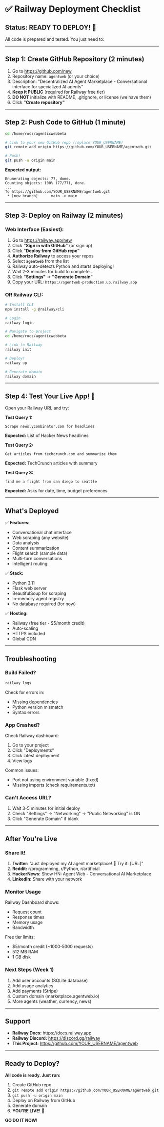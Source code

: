 # ✅ Railway Deployment Checklist

## Status: READY TO DEPLOY! 🚀

All code is prepared and tested. You just need to:

---

## Step 1: Create GitHub Repository (2 minutes)

1. Go to https://github.com/new
2. Repository name: `agentweb` (or your choice)
3. Description: "Decentralized AI Agent Marketplace - Conversational interface for specialized AI agents"
4. **Keep it PUBLIC** (required for Railway free tier)
5. **DO NOT** initialize with README, .gitignore, or license (we have them)
6. Click **"Create repository"**

---

## Step 2: Push Code to GitHub (1 minute)

```bash
cd /home/rocz/agenticwebbeta

# Link to your new GitHub repo (replace YOUR_USERNAME)
git remote add origin https://github.com/YOUR_USERNAME/agentweb.git

# Push!
git push -u origin main
```

**Expected output:**
```
Enumerating objects: 77, done.
Counting objects: 100% (77/77), done.
...
To https://github.com/YOUR_USERNAME/agentweb.git
 * [new branch]      main -> main
```

---

## Step 3: Deploy on Railway (2 minutes)

### Web Interface (Easiest):

1. Go to https://railway.app/new
2. Click **"Sign in with GitHub"** (or sign up)
3. Click **"Deploy from GitHub repo"**
4. **Authorize Railway** to access your repos
5. Select **`agentweb`** from the list
6. Railway auto-detects Python and starts deploying!
7. Wait 2-3 minutes for build to complete...
8. Click **"Settings"** → **"Generate Domain"**
9. Copy your URL: `https://agentweb-production.up.railway.app`

### OR Railway CLI:

```bash
# Install CLI
npm install -g @railway/cli

# Login
railway login

# Navigate to project
cd /home/rocz/agenticwebbeta

# Link to Railway
railway init

# Deploy!
railway up

# Generate domain
railway domain
```

---

## Step 4: Test Your Live App! 🎉

Open your Railway URL and try:

**Test Query 1:**
```
Scrape news.ycombinator.com for headlines
```
**Expected:** List of Hacker News headlines

**Test Query 2:**
```
Get articles from techcrunch.com and summarize them
```
**Expected:** TechCrunch articles with summary

**Test Query 3:**
```
find me a flight from san diego to seattle
```
**Expected:** Asks for date, time, budget preferences

---

## What's Deployed

✅ **Features:**
- Conversational chat interface
- Web scraping (any website)
- Data analysis
- Content summarization
- Flight search (sample data)
- Multi-turn conversations
- Intelligent routing

✅ **Stack:**
- Python 3.11
- Flask web server
- BeautifulSoup for scraping
- In-memory agent registry
- No database required (for now)

✅ **Hosting:**
- Railway (free tier - $5/month credit)
- Auto-scaling
- HTTPS included
- Global CDN

---

## Troubleshooting

### Build Failed?
```bash
railway logs
```
Check for errors in:
- Missing dependencies
- Python version mismatch
- Syntax errors

### App Crashed?
Check Railway dashboard:
1. Go to your project
2. Click "Deployments"
3. Click latest deployment
4. View logs

Common issues:
- Port not using environment variable (fixed)
- Missing imports (check requirements.txt)

### Can't Access URL?
1. Wait 3-5 minutes for initial deploy
2. Check "Settings" → "Networking" → "Public Networking" is ON
3. Click "Generate Domain" if blank

---

## After You're Live

### Share It!
1. **Twitter:** "Just deployed my AI agent marketplace! 🚀 Try it: [URL]"
2. **Reddit:** r/programming, r/Python, r/artificial
3. **HackerNews:** Show HN: Agent Web - Conversational AI Marketplace
4. **LinkedIn:** Share with your network

### Monitor Usage
Railway Dashboard shows:
- Request count
- Response times
- Memory usage
- Bandwidth

Free tier limits:
- $5/month credit (~1000-5000 requests)
- 512 MB RAM
- 1 GB disk

### Next Steps (Week 1)
1. Add user accounts (SQLite database)
2. Add usage analytics
3. Add payments (Stripe)
4. Custom domain (marketplace.agentweb.io)
5. More agents (weather, currency, news)

---

## Support

- **Railway Docs:** https://docs.railway.app
- **Railway Discord:** https://discord.gg/railway
- **This Project:** https://github.com/YOUR_USERNAME/agentweb

---

## Ready to Deploy?

**All code is ready. Just run:**

1. Create GitHub repo
2. `git remote add origin https://github.com/YOUR_USERNAME/agentweb.git`
3. `git push -u origin main`
4. Deploy on Railway from GitHub
5. Generate domain
6. **YOU'RE LIVE!** 🚀

**GO DO IT NOW!**
